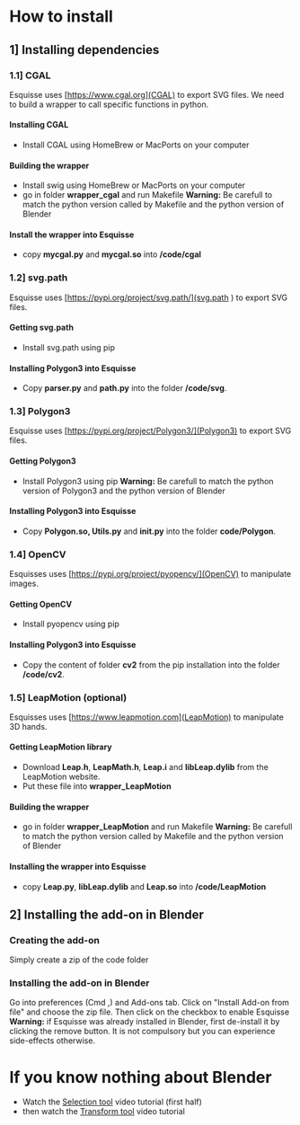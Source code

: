 

# How to install

## 1] Installing dependencies

### 1.1] CGAL
Esquisse uses [https://www.cgal.org](CGAL) to export SVG files.
We need to build a wrapper to call specific functions in python.
#### Installing CGAL
* Install CGAL using HomeBrew or MacPorts on your computer
#### Building the wrapper
* Install swig using HomeBrew or MacPorts on your computer
* go in folder **wrapper_cgal** and run Makefile
**Warning:** Be carefull to match the python version called by Makefile and the python version of Blender
#### Install the wrapper into Esquisse
* copy **mycgal.py** and **mycgal.so** into **/code/cgal**

### 1.2] svg.path
Esquisse uses [https://pypi.org/project/svg.path/](svg.path ) to export SVG files.
#### Getting svg.path
* Install svg.path using pip
#### Installing Polygon3 into Esquisse
* Copy **parser.py** and **path.py** into the folder **/code/svg**.



### 1.3] Polygon3
Esquisse uses [https://pypi.org/project/Polygon3/](Polygon3) to export SVG files.
#### Getting Polygon3
* Install Polygon3 using pip
**Warning:** Be carefull to match the python version of Polygon3 and the python version of Blender
#### Installing Polygon3 into Esquisse
* Copy **Polygon.so, Utils.py** and **__init__.py**  into the folder **code/Polygon**.


### 1.4] OpenCV
Esquisses uses [https://pypi.org/project/pyopencv/](OpenCV) to manipulate images.
#### Getting OpenCV
* Install pyopencv using pip
#### Installing Polygon3 into Esquisse
* Copy the content of folder **cv2**  from the pip installation into the folder **/code/cv2**.


### 1.5] LeapMotion (optional)
Esquisses uses [https://www.leapmotion.com](LeapMotion) to manipulate 3D hands.
#### Getting LeapMotion library
* Download **Leap.h**, **LeapMath.h**, **Leap.i** and **libLeap.dylib** from the LeapMotion website.
* Put these file into **wrapper_LeapMotion**
#### Building the wrapper
* go in folder **wrapper_LeapMotion** and run Makefile
**Warning:** Be carefull to match the python version called by Makefile and the python version of Blender
#### Installing the wrapper into Esquisse
* copy **Leap.py**, **libLeap.dylib** and **Leap.so** into **/code/LeapMotion**


## 2] Installing the add-on in Blender  
### Creating the add-on
Simply create a zip of the code folder
### Installing the add-on in Blender
Go into preferences (Cmd ,) and Add-ons tab. Click on "Install Add-on from file"  and choose the zip file.
Then click on the checkbox to enable Esquisse  
**Warning:** if Esquisse was already installed in Blender, first de-install it by clicking the remove button. It is not compulsory but you can experience side-effects otherwise.


# If you know nothing about Blender

* Watch the [Selection tool](https://cloud.blender.org/p/blender-inside-out/560414b7044a2a00c4a6da9b) video tutorial (first half)
* then watch the [Transform tool](https://cloud.blender.org/p/blender-inside-out/560414b7044a2a00c4a6da9c) video tutorial








